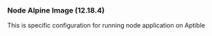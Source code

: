 ### Node Alpine Image (12.18.4)
This is specific configuration for running node application on Aptible
